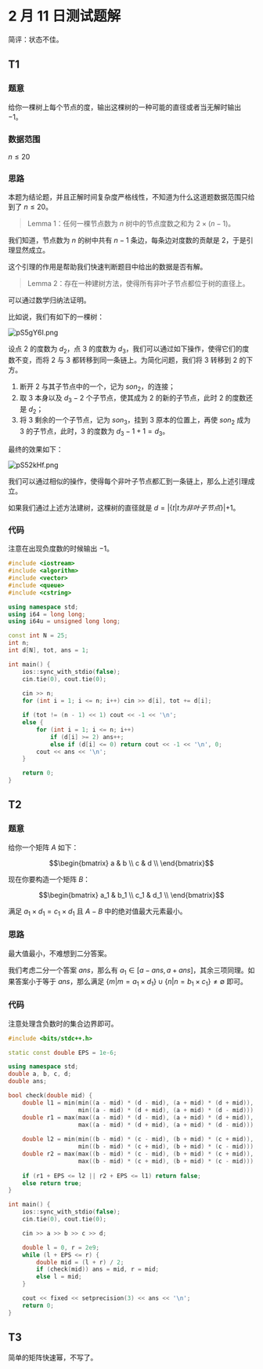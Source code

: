 # 2 月 11 日测试题解

简评：状态不佳。

## T1

### 题意

给你一棵树上每个节点的度，输出这棵树的一种可能的直径或者当无解时输出 $-1$。

### 数据范围

$n \le 20$

### 思路

本题为结论题，并且正解时间复杂度严格线性，不知道为什么这道题数据范围只给到了 $n \le 20$。

>  Lemma 1：任何一棵节点数为 $n$ 树中的节点度数之和为 $2 \times (n - 1)$。

我们知道，节点数为 $n$ 的树中共有 $n - 1$ 条边，每条边对度数的贡献是 $2$，于是引理显然成立。

这个引理的作用是帮助我们快速判断题目中给出的数据是否有解。

>  Lemma 2：存在一种建树方法，使得所有非叶子节点都位于树的直径上。

可以通过数学归纳法证明。

比如说，我们有如下的一棵树：

![pS5gY6I.png](https://s1.ax1x.com/2023/02/12/pS5gY6I.png)

设点 $2$ 的度数为 $d_2$，点 $3$ 的度数为 $d_3$，我们可以通过如下操作，使得它们的度数不变，而将 $2$ 与 $3$ 都转移到同一条链上。为简化问题，我们将 $3$ 转移到 $2$ 的下方。

1. 断开 $2$ 与其子节点中的一个，记为 $son_2$，的连接；
2. 取 $3$ 本身以及 $d_3 - 2$ 个子节点，使其成为 $2$ 的新的子节点，此时 $2$ 的度数还是 $d_2$；
3. 将 $3$ 剩余的一个子节点，记为 $son_3$，挂到 $3$ 原本的位置上，再使 $son_2$ 成为 $3$ 的子节点，此时，$3$ 的度数为 $d_3 - 1 + 1 = d_3$。

最终的效果如下：

![pS52kHf.png](https://s1.ax1x.com/2023/02/12/pS52kHf.png)

我们可以通过相似的操作，使得每个非叶子节点都汇到一条链上，那么上述引理成立。

如果我们通过上述方法建树，这棵树的直径就是 $d = |\{t | t 为非叶子节点\}| + 1$。

### 代码

注意在出现负度数的时候输出 $-1$。

```cpp
#include <iostream>
#include <algorithm>
#include <vector>
#include <queue>
#include <cstring>

using namespace std;
using i64 = long long;
using i64u = unsigned long long;

const int N = 25;
int n;
int d[N], tot, ans = 1;

int main() {
	ios::sync_with_stdio(false);
	cin.tie(0), cout.tie(0);
	
    cin >> n;
    for (int i = 1; i <= n; i++) cin >> d[i], tot += d[i];

    if (tot != (n - 1) << 1) cout << -1 << '\n';
    else {
        for (int i = 1; i <= n; i++) 
            if (d[i] >= 2) ans++;
            else if (d[i] <= 0) return cout << -1 << '\n', 0;
        cout << ans << '\n';
    }

	return 0;
}

```

## T2

### 题意

给你一个矩阵 $A$ 如下：

$$\begin{bmatrix}
a & b \\
c & d \\
\end{bmatrix}$$

现在你要构造一个矩阵 $B$：

$$\begin{bmatrix}
a_1 & b_1 \\
c_1 & d_1 \\
\end{bmatrix}$$

满足 $a_1 \times d_1 = c_1 \times d_1$ 且 $A - B$ 中的绝对值最大元素最小。

### 思路

最大值最小，不难想到二分答案。

我们考虑二分一个答案 $ans$，那么有 $a_1 \in [a - ans, a + ans]$，其余三项同理。如果答案小于等于 $ans$，那么满足 $\{m | m = a_1 \times d_1\} \cup \{n | n = b_1 \times c_1\} \neq \emptyset$ 即可。

### 代码

注意处理含负数时的集合边界即可。

```cpp
#include <bits/stdc++.h>

static const double EPS = 1e-6; 

using namespace std;
double a, b, c, d;
double ans;

bool check(double mid) {
	double l1 = min(min((a - mid) * (d - mid), (a + mid) * (d + mid)), 
					min((a - mid) * (d + mid), (a + mid) * (d - mid)));
	double r1 = max(max((a - mid) * (d - mid), (a + mid) * (d + mid)), 
					max((a - mid) * (d + mid), (a + mid) * (d - mid)));
	
	double l2 = min(min((b - mid) * (c - mid), (b + mid) * (c + mid)), 
					min((b - mid) * (c + mid), (b + mid) * (c - mid)));
	double r2 = max(max((b - mid) * (c - mid), (b + mid) * (c + mid)), 
					max((b - mid) * (c + mid), (b + mid) * (c - mid)));
	
	if (r1 + EPS <= l2 || r2 + EPS <= l1) return false;
	else return true;
}

int main() {
	ios::sync_with_stdio(false);
	cin.tie(0), cout.tie(0);

	cin >> a >> b >> c >> d;

	double l = 0, r = 2e9;
	while (l + EPS <= r) {
		double mid = (l + r) / 2;
		if (check(mid)) ans = mid, r = mid;
		else l = mid;
	}

	cout << fixed << setprecision(3) << ans << '\n';
	return 0;
}
```

## T3

简单的矩阵快速幂，不写了。